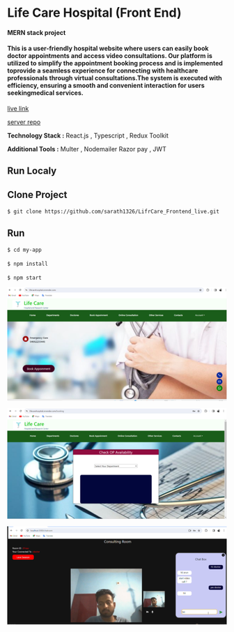 
# Life Care Hospital  (Front End)

#### MERN stack project

#### This is a user-friendly hospital website where users can easily book doctor appointments and access video consultations. Our platform is utilized to simplify the appointment booking process and is implemented toprovide a seamless experience for connecting with healthcare  professionals through virtual consultations.The system is executed with efficiency, ensuring a smooth and convenient interaction for users seekingmedical services.


[live link](https://lifecarehospital.onrender.com/)

[server repo](https://github.com/sarath1326/LifrCare_Backend_live)

**Technology Stack :**   React.js , Typescript , Redux Toolkit

**Additional Tools    :**  Multer , Nodemailer Razor pay , JWT


## Run Localy


## Clone Project 

```
$ git clone https://github.com/sarath1326/LifrCare_Frontend_live.git 

```

## Run

```
$ cd my-app

$ npm install

$ npm start

```

![Alt text](<public/image 1.png>)


![Alt text](<public/image 2.png>)

![Alt text](<public/image 3.png>)
